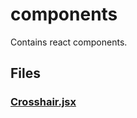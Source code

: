 # components

Contains react components.
<!-- start generated readme -->

## Files  

### [Crosshair.jsx](Crosshair.jsx.md)  


<!-- end generated readme -->